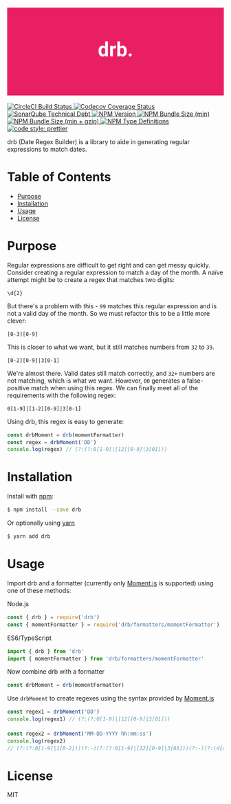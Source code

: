 <p align="center">
  <img alt="banner image" src="https://github.com/mattpjohnson/drb/raw/master/docs/assets/images/banner.png">
</p>

<p>
  <a href="https://circleci.com/gh/mattpjohnson/drb">
    <img alt="CircleCI Build Status" src="https://img.shields.io/circleci/project/github/mattpjohnson/drb/master.svg?style=flat&label=CircleCI">
  </a>
  <a href="https://codecov.io/gh/mattpjohnson/drb">
    <img alt="Codecov Coverage Status" src="https://img.shields.io/codecov/c/gh/mattpjohnson/drb.svg?style=flat">
  </a>
  <a href="https://sonarcloud.io/dashboard?id=mattpjohnson_drb">
    <img alt="SonarQube Technical Debt" src="https://img.shields.io/sonar/http/sonarcloud.io/mattpjohnson_drb/tech_debt.svg?style=flat">
  </a>
  <a href="https://npmjs.com/package/drb">
    <img alt="NPM Version" src="https://img.shields.io/npm/v/drb.svg?style=flat">
  </a>
  <a href="https://npmjs.com/package/drb">
    <img alt="NPM Bundle Size (min)" src="https://img.shields.io/bundlephobia/min/drb.svg?style=flat">
  </a>
  <a href="https://npmjs.com/package/drb">
    <img alt="NPM Bundle Size (min + gzip)" src="https://img.shields.io/bundlephobia/minzip/drb.svg?style=flat">
  </a>
  <a href="https://npmjs.com/package/drb">
    <img alt="NPM Type Definitions" src="https://img.shields.io/npm/types/drb.svg?style=flat">
  </a>
  <a href="https://github.com/prettier/prettier#badge">
    <img alt="code style: prettier" src="https://img.shields.io/badge/code_style-prettier-ff69b4.svg?style=flat">
  </a>
</p>

drb (Date Regex Builder) is a library to aide in generating regular expressions to match dates.

# Table of Contents <!-- omit in toc -->

- [Purpose](#purpose)
- [Installation](#installation)
- [Usage](#usage)
- [License](#license)

# Purpose

Regular expressions are difficult to get right and can get messy quickly. Consider creating a regular expression to match a day of the month. A naïve attempt might be to create a regex that matches two digits:

```shell
\d{2}
```

But there's a problem with this - `99` matches this regular expression and is not a valid day of the month. So we must refactor this to be a little more clever:

```shell
[0-3][0-9]
```

This is closer to what we want, but it still matches numbers from `32` to `39`.

```shell
[0-2][0-9]|3[0-1]
```

We're almost there. Valid dates still match correctly, and `32+` numbers are not matching, which is what we want. However, `00` generates a false-positive match when using this regex. We can finally meet all of the requirements with the following regex:

```shell
0[1-9]|[1-2][0-9]|3[0-1]
```

Using drb, this regex is easy to generate:

```javascript
const drbMoment = drb(momentFormatter)
const regex = drbMoment('DD')
console.log(regex) // (?:(?:0[1-9]|[12][0-9]|3[01]))
```

# Installation

Install with [npm](https://npmjs.com):

```sh
$ npm install --save drb
```

Or optionally using [yarn](https://yarnpkg.com)

```sh
$ yarn add drb
```

# Usage

Import drb and a formatter (currently only [Moment.js](http://momentjs.com) is supported) using one of these methods:

Node.js

```javascript
const { drb } = require('drb')
const { momentFormatter } = require('drb/formatters/momentFormatter')
```

ES6/TypeScript

```javascript
import { drb } from 'drb'
import { momentFormatter } from 'drb/formatters/momentFormatter'
```

Now combine drb with a formatter

```javascript
const drbMoment = drb(momentFormatter)
```

Use `drbMoment` to create regexes using the syntax provided by [Moment.js](http://momentjs.com)

```javascript
const regex1 = drbMoment('DD')
console.log(regex1) // (?:(?:0[1-9]|[12][0-9]|3[01]))

const regex2 = drbMoment('MM-DD-YYYY hh:mm:ss')
console.log(regex2)
// (?:(?:0[1-9]|1[0-2]))(?:-)(?:(?:0[1-9]|[12][0-9]|3[01]))(?:-)(?:\d{4})(?: )(?:(?:0[1-9]|1[0-2]))(?::)(?:(?:0[0-9]|[1-5][0-9]))(?::)(?:(?:0[0-9]|[1-5][0-9]))
```

# License

MIT
